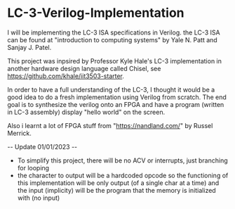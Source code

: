 # LC-3-Verilog-Implementation
I will be implementing the LC-3 ISA specifications in Verilog.
the LC-3 ISA can be found at "introduction to computing systems" by Yale N. Patt and Sanjay J. Patel.

This project was inpsired by Professor Kyle Hale's LC-3 implementation in
another hardware design language called Chisel, see https://github.com/khale/iit3503-starter.

In order to have a full understanding of the LC-3, I thought it would be a good idea
to do a fresh implementation using Verilog from scratch. The end goal is to synthesize
the verilog onto an FPGA and have a program (written in LC-3 assembly) display
"hello world" on the screen.

Also i learnt a lot of FPGA stuff from "https://nandland.com/" by Russel Merrick.

-- Update 01/01/2023 --
 - To simplify this project, there will be no ACV or interrupts, just branching for looping
 - the character to output will be a hardcoded opcode 
 so the functioning of this implementation will be only output (of a single char at a time)
 and the input (implicity) will be the program that the memory is initialized with (no input)


